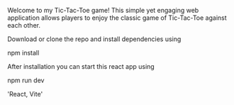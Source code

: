 Welcome to my Tic-Tac-Toe game! This simple yet engaging web application allows players to enjoy the classic game of Tic-Tac-Toe against each other.

Download or clone the repo and install dependencies using

npm install

After installation you can start this react app using

npm run dev

'React, Vite'
